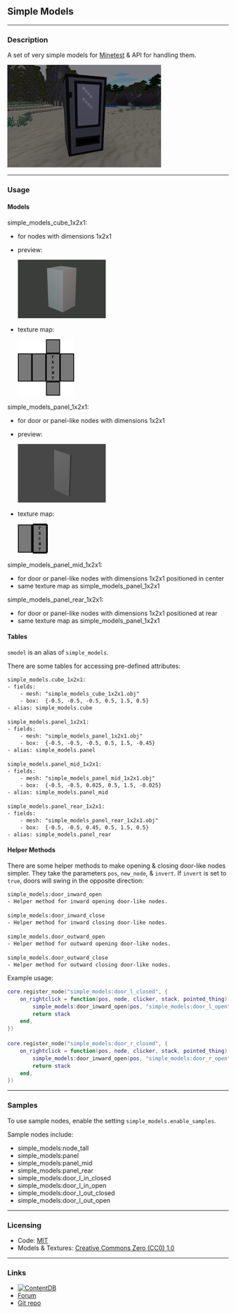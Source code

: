 
## Simple Models

---
### Description

A set of very simple models for [Minetest](https://www.minetest.net/) & API for handling them.

<img src="screenshot.png" width="350px" />

---
### Usage

#### Models

simple_models_cube_1x2x1:
- for nodes with dimensions 1x2x1

- preview:

  <img src="previews/cube_1x2x1_model.png" />

- texture map:

  <img src="textures/simple_models_sample_cube_1x2x1_map.png" />

simple_models_panel_1x2x1:
- for door or panel-like nodes with dimensions 1x2x1

- preview:

  <img src="previews/panel_1x2x1_model.png" />

- texture map:

  <img src="textures/simple_models_sample_panel_1x2x1_map.png" />

simple_models_panel_mid_1x2x1:
- for door or panel-like nodes with dimensions 1x2x1 positioned in center
- same texture map as simple_models_panel_1x2x1

simple_models_panel_rear_1x2x1:
- for door or panel-like nodes with dimensions 1x2x1 positioned at rear
- same texture map as simple_models_panel_1x2x1

#### Tables

`smodel` is an alias of `simple_models`.

There are some tables for accessing pre-defined attributes:

```
simple_models.cube_1x2x1:
- fields:
	- mesh: "simple_models_cube_1x2x1.obj"
	- box:  {-0.5, -0.5, -0.5, 0.5, 1.5, 0.5}
- alias: simple_models.cube

simple_models.panel_1x2x1:
- fields:
	- mesh: "simple_models_panel_1x2x1.obj"
	- box:  {-0.5, -0.5, -0.5, 0.5, 1.5, -0.45}
- alias: simple_models.panel

simple_models.panel_mid_1x2x1:
- fields:
	- mesh: "simple_models_panel_mid_1x2x1.obj"
	- box:  {-0.5, -0.5, 0.025, 0.5, 1.5, -0.025}
- alias: simple_models.panel_mid

simple_models.panel_rear_1x2x1:
- fields:
	- mesh: "simple_models_panel_rear_1x2x1.obj"
	- box:  {-0.5, -0.5, 0.45, 0.5, 1.5, 0.5}
- alias: simple_models.panel_rear
```

#### Helper Methods

There are some helper methods to make opening & closing door-like nodes simpler. They take the parameters `pos`, `new_node`, & `invert`. If `invert` is set to `true`, doors will swing in the opposite direction:

```
simple_models:door_inward_open
- Helper method for inward opening door-like nodes.

simple_models:door_inward_close
- Helper method for inward closing door-like nodes.

simple_models.door_outward_open
- Helper method for outward opening door-like nodes.

simple_models.door_outward_close
- Helper method for outward closing door-like nodes.
```

Example usage:
```lua
core.register_node("simple_models:door_l_closed", {
	on_rightclick = function(pos, node, clicker, stack, pointed_thing)
		simple_models:door_inward_open(pos, "simple_models:door_l_open")
		return stack
	end,
})

core.register_node("simple_models:door_r_closed", {
	on_rightclick = function(pos, node, clicker, stack, pointed_thing)
		simple_models:door_inward_open(pos, "simple_models:door_r_open", true)
		return stack
	end,
})
```

---
### Samples

To use sample nodes, enable the setting `simple_models.enable_samples`.

Sample nodes include:
- simple_models:node_tall
- simple_models:panel
- simple_models:panel_mid
- simple_models:panel_rear
- simple_models:door_l_in_closed
- simple_models:door_l_in_open
- simple_models:door_l_out_closed
- simple_models:door_l_out_open

---
### Licensing

- Code: [MIT](LICENSE.txt)
- Models & Textures: [Creative Commons Zero (CC0) 1.0](https://creativecommons.org/publicdomain/zero/1.0/)

---
### Links

- [![ContentDB](https://content.minetest.net/packages/AntumDeluge/simple_models/shields/title/)](https://content.minetest.net/packages/AntumDeluge/simple_models/)
- [Forum](https://forum.minetest.net/viewtopic.php?t=27176)
- [Git repo](https://github.com/AntumMT/mod-simple_models)
